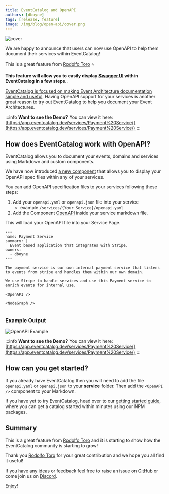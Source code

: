 ```yaml
---
title: EventCatalog and OpenAPI
authors: [dboyne]
tags: [release, feature]
image: /img/blog/open-api/cover.png
---
```


![cover](/img/blog/open-api/cover.png)

We are happy to announce that users can now use OpenAPI to help them document their services within EventCatalog!

This is a great feature from [Rodolfo Toro](https://github.com/rtoro) ⭐️

**This feature will allow you to easily display [Swagger UI](https://swagger.io/tools/swagger-ui/) within EventCatalog in a few steps.**.

[EventCatalog is focused on making Event Architecture documentation simple and useful](/docs/introduction#motivation). Having OpenAPI support for your services is another great reason to try out EventCatalog to help you document your Event Architectures.

:::info
**Want to see the Demo?** You can view it here: [https://app.eventcatalog.dev/services/Payment%20Service/](https://app.eventcatalog.dev/services/Payment%20Service/)
:::

## How does EventCatalog work with OpenAPI?

EventCatalog allows you to document your events, domains and services using Markdown and custom components.

We have now introduced [a new component](/docs/components/overview#openapi-) that allows you to display your OpenAPI spec files within any of your services.

You can add OpenAPI specification files to your services following these steps:

1. Add your `openapi.yaml` or `openapi.json` file into your service
    - example `/services/{Your Service}/openapi.yaml`
2. Add the Component [OpenAPI](/docs/components/overview#openapi-) inside your service markdown file.

This will load your OpenAPI file into your Service Page.



```mdx title="Example of loading OpenAPI into Service file"
---
name: Payment Service
summary: |
  Event based application that integrates with Stripe.
owners:
  - dboyne
---

The payment service is our own internal payment service that listens to events from stripe and handles them within our own domain. 

We use Stripe to handle services and use this Payment service to enrich events for internal use.

<OpenAPI />

<NodeGraph />


```


### Example Output

![OpenAPI Example](/img/guides/mdx/openapi-full.jpeg)

:::info
**Want to see the Demo?** You can view it here: [https://app.eventcatalog.dev/services/Payment%20Service/](https://app.eventcatalog.dev/services/Payment%20Service/)
:::

## How can you get started?

If you already have EventCatalog then you will need to add the file `openapi.yaml` or `openapi.json` to your **service** folder. Then add the `<OpenAPI />` component to your Markdown.

If you have yet to try EventCatalog, head over to our [getting started guide](/docs/installation), where you can get a catalog started within minutes using our NPM packages.

## Summary

This is a great feature from [Rodolfo Toro](https://github.com/rtoro) and it is starting to show how the EventCatalog community is starting to grow!

Thank you [Rodolfo Toro](https://github.com/rtoro) for your great contribution and we hope you all find it useful!


If you have any ideas or feedback feel free to raise an issue on [GitHub](https://github.com/boyney123/eventcatalog/issues?q=is%3Aissue+is%3Aopen+sort%3Aupdated-desc) or come join us on [Discord](https://discord.gg/3rjaZMmrAm).


Enjoy!
